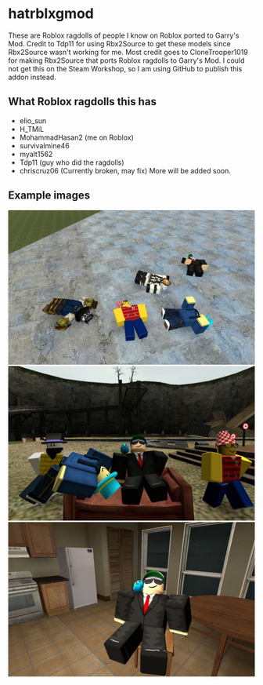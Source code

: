 # hatrblxgmod
These are Roblox ragdolls of people I know on Roblox ported to Garry's Mod. Credit to Tdp11 for using Rbx2Source to get these models since Rbx2Source wasn't working for me.
Most credit goes to CloneTrooper1019 for making Rbx2Source that ports Roblox ragdolls to Garry's Mod.
I could not get this on the Steam Workshop, so I am using GitHub to publish this addon instead.

## What Roblox ragdolls this has
- eIio_sun
- H_TMiL
- MohammadHasan2 (me on Roblox)
- survivalmine46
- myalt1562
- Tdp11 (guy who did the ragdolls)
- chriscruz06 (Currently broken, may fix)
More will be added soon.

## Example images
![alt text](gitimages/roblox_friends.jpg "image")
![alt text](gitimages/roblox_npcs.jpg "image")
![alt text](gitimages/moh_chair.jpg "image")
